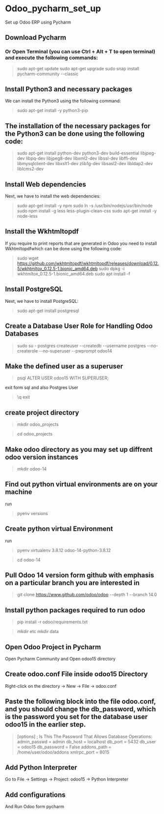 # Odoo_pycharm_set_up
Set up Odoo ERP using Pycharm


## Download Pycharm
### Or Open Terminal (you can use Ctrl + Alt + T to open terminal) and execute the following commands:

> sudo apt-get update 
> sudo apt-get upgrade
> sudo snap install pycharm-community --classic

 ## Install Python3 and necessary packages

We can install the Python3 using the following command:

> sudo apt-get install -y python3-pip

## The installation of the necessary packages for the Python3 can be done using the following code:

> sudo apt-get install python-dev python3-dev build-essential libjpeg-dev libpq-dev libjpeg8-dev libxml2-dev libssl-dev libffi-dev libmysqlclient-dev libxslt1-dev zlib1g-dev libsasl2-dev libldap2-dev liblcms2-dev

## Install Web dependencies
Next, we have to install the web dependencies:
> sudo apt-get install -y npm
> sudo ln -s /usr/bin/nodejs/usr/bin/node 
> sudo npm install -g less less-plugin-clean-css 
> sudo apt-get install -y node-less


 ## Install the Wkhtmltopdf
If you require to print reports that are generated in Odoo you need to install Wkhtmltopdfwhich can be done using the following code:
> sudo wget https://github.com/wkhtmltopdf/wkhtmltopdf/releases/download/0.12.5/wkhtmltox_0.12.5-1.bionic_amd64.deb 
> sudo dpkg -i wkhtmltox_0.12.5-1.bionic_amd64.deb 
> sudo apt install -f

## Install PostgreSQL
Next, we have to install PostgreSQL:

> sudo apt-get install postgresql

## Create a Database User Role for Handling Odoo Databases

> sudo su - postgres
> createuser --createdb --username postgres --no-createrole --no-superuser --pwprompt odoo14

## Make the defined user as a superuser
> psql
> ALTER USER odoo15 WITH SUPERUSER;

exit form sql and also Postgres User
> \q
> exit

## create project directory
> mkdir odoo_projects

> cd odoo_projects

## Make odoo directory as you may set up diffrent odoo version instances

> mkdir odoo-14


## Find out python virtual environments are on your machine

run 
> pyenv versions

## Create python virtual Environment

run 
> pyenv virtualenv 3.8.12 odoo-14-python-3.8.12

> cd odoo-14

## Pull Odoo 14 version form github with emphasis on a particular branch you are interested in

> git clone https://www.github.com/odoo/odoo --depth 1 --branch 14.0

## Install python packages required to run odoo
> pip install -r odoo/requirements.txt

> mkdir etc
> mkdir data

## Open Odoo Project in Pycharm
Open Pycharm Community and Open odoo15 directory

## Create odoo.conf File inside odoo15 Directory

Right-click on the directory -> New -> File -> odoo.conf

## Paste the following block into the file odoo.conf, and you should change the db_password, which is the password you set for the database user odoo15 in the earlier step.

> [options]
> ; Is This The Password That Allows Database Operations:
> admin_passwd = admin
> db_host = localhost
> db_port = 5432
> db_user = odoo15
> db_password = False
> addons_path = /home/user/odoo/addons
> xmlrpc_port = 8015


## Add Python Interpreter

Go to File -> Settings -> Project: odoo15 -> Python Interpreter

## Add configurations 

And Run Odoo form pycharm








